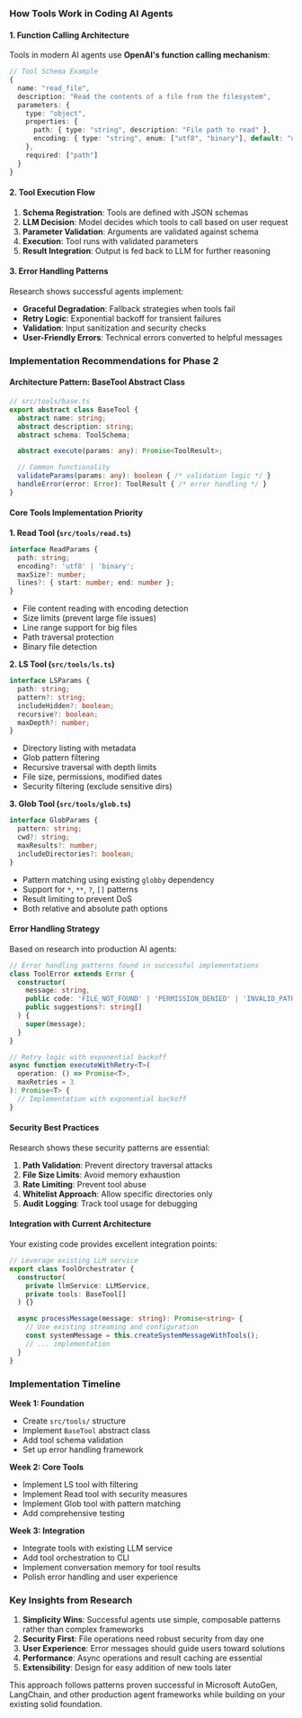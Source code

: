 ### How Tools Work in Coding AI Agents

#### 1. **Function Calling Architecture**
Tools in modern AI agents use **OpenAI's function calling mechanism**:

```typescript
// Tool Schema Example
{
  name: "read_file",
  description: "Read the contents of a file from the filesystem",
  parameters: {
    type: "object",
    properties: {
      path: { type: "string", description: "File path to read" },
      encoding: { type: "string", enum: ["utf8", "binary"], default: "utf8" }
    },
    required: ["path"]
  }
}
```

#### 2. **Tool Execution Flow**
1. **Schema Registration**: Tools are defined with JSON schemas
2. **LLM Decision**: Model decides which tools to call based on user request
3. **Parameter Validation**: Arguments are validated against schema
4. **Execution**: Tool runs with validated parameters
5. **Result Integration**: Output is fed back to LLM for further reasoning

#### 3. **Error Handling Patterns**
Research shows successful agents implement:
- **Graceful Degradation**: Fallback strategies when tools fail
- **Retry Logic**: Exponential backoff for transient failures
- **Validation**: Input sanitization and security checks
- **User-Friendly Errors**: Technical errors converted to helpful messages

### Implementation Recommendations for Phase 2

#### **Architecture Pattern: BaseTool Abstract Class**

```typescript
// src/tools/base.ts
export abstract class BaseTool {
  abstract name: string;
  abstract description: string;
  abstract schema: ToolSchema;

  abstract execute(params: any): Promise<ToolResult>;

  // Common functionality
  validateParams(params: any): boolean { /* validation logic */ }
  handleError(error: Error): ToolResult { /* error handling */ }
}
```

#### **Core Tools Implementation Priority**

**1. Read Tool (`src/tools/read.ts`)**
```typescript
interface ReadParams {
  path: string;
  encoding?: 'utf8' | 'binary';
  maxSize?: number;
  lines?: { start: number; end: number };
}
```
- File content reading with encoding detection
- Size limits (prevent large file issues)
- Line range support for big files
- Path traversal protection
- Binary file detection

**2. LS Tool (`src/tools/ls.ts`)**
```typescript
interface LSParams {
  path: string;
  pattern?: string;
  includeHidden?: boolean;
  recursive?: boolean;
  maxDepth?: number;
}
```
- Directory listing with metadata
- Glob pattern filtering
- Recursive traversal with depth limits
- File size, permissions, modified dates
- Security filtering (exclude sensitive dirs)

**3. Glob Tool (`src/tools/glob.ts`)**
```typescript
interface GlobParams {
  pattern: string;
  cwd?: string;
  maxResults?: number;
  includeDirectories?: boolean;
}
```
- Pattern matching using existing `globby` dependency
- Support for `*`, `**`, `?`, `[]` patterns
- Result limiting to prevent DoS
- Both relative and absolute path options

#### **Error Handling Strategy**

Based on research into production AI agents:

```typescript
// Error handling patterns found in successful implementations
class ToolError extends Error {
  constructor(
    message: string,
    public code: 'FILE_NOT_FOUND' | 'PERMISSION_DENIED' | 'INVALID_PATH',
    public suggestions?: string[]
  ) {
    super(message);
  }
}

// Retry logic with exponential backoff
async function executeWithRetry<T>(
  operation: () => Promise<T>,
  maxRetries = 3
): Promise<T> {
  // Implementation with exponential backoff
}
```

#### **Security Best Practices**

Research shows these security patterns are essential:

1. **Path Validation**: Prevent directory traversal attacks
2. **File Size Limits**: Avoid memory exhaustion
3. **Rate Limiting**: Prevent tool abuse
4. **Whitelist Approach**: Allow specific directories only
5. **Audit Logging**: Track tool usage for debugging

#### **Integration with Current Architecture**

Your existing code provides excellent integration points:

```typescript
// Leverage existing LLM service
export class ToolOrchestrator {
  constructor(
    private llmService: LLMService,
    private tools: BaseTool[]
  ) {}

  async processMessage(message: string): Promise<string> {
    // Use existing streaming and configuration
    const systemMessage = this.createSystemMessageWithTools();
    // ... implementation
  }
}
```

### Implementation Timeline

**Week 1: Foundation**
- Create `src/tools/` structure
- Implement `BaseTool` abstract class
- Add tool schema validation
- Set up error handling framework

**Week 2: Core Tools**
- Implement LS tool with filtering
- Implement Read tool with security measures
- Implement Glob tool with pattern matching
- Add comprehensive testing

**Week 3: Integration**
- Integrate tools with existing LLM service
- Add tool orchestration to CLI
- Implement conversation memory for tool results
- Polish error handling and user experience

### Key Insights from Research

1. **Simplicity Wins**: Successful agents use simple, composable patterns rather than complex frameworks
2. **Security First**: File operations need robust security from day one
3. **User Experience**: Error messages should guide users toward solutions
4. **Performance**: Async operations and result caching are essential
5. **Extensibility**: Design for easy addition of new tools later

This approach follows patterns proven successful in Microsoft AutoGen, LangChain, and other production agent frameworks while building on your existing solid foundation.